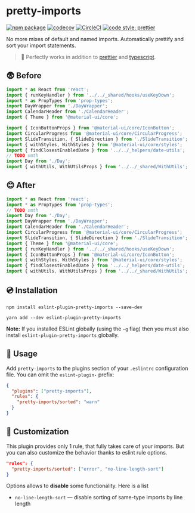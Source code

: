 # pretty-imports 

[![npm package](https://img.shields.io/npm/v/eslint-plugin-pretty-imports.svg)](https://www.npmjs.org/package/eslint-plugin-pretty-imports)
[![codecov](https://codecov.io/gh/dmtrKovalenko/eslint-plugin-pretty-imports/branch/master/graph/badge.svg)](https://codecov.io/gh/dmtrKovalenko/eslint-plugin-pretty-imports)
[![CircleCI](https://circleci.com/gh/dmtrKovalenko/eslint-plugin-pretty-imports.svg?style=svg)](https://circleci.com/gh/dmtrKovalenko/eslint-plugin-pretty-imports)
[![code style: prettier](https://img.shields.io/badge/code_style-prettier-ff69b4.svg?style=flat-square)](https://github.com/prettier/prettier)

No more mixes of default and named imports. Automatically prettify and sort your import statements.
> 🌟 Perfectly works in addition to [prettier](https://github.com/prettier/prettier) and [typescript](https://www.typescriptlang.org/). 

## 😨 Before
```js
import * as React from 'react';
import { runKeyHandler } from '../../_shared/hooks/useKeyDown';
import * as PropTypes from 'prop-types';
import DayWrapper from './DayWrapper';
import CalendarHeader from './CalendarHeader';
import { Theme } from '@material-ui/core';

import { IconButtonProps } from '@material-ui/core/IconButton';
import CircularProgress from '@material-ui/core/CircularProgress';
import SlideTransition, { SlideDirection } from './SlideTransition';
import { withStyles, WithStyles } from '@material-ui/core/styles';
import { findClosestEnabledDate } from '../../_helpers/date-utils';
// TODO smth
import Day from './Day';
import { withUtils, WithUtilsProps } from '../../_shared/WithUtils';
```

## 😊 After
```js
import * as React from 'react';
import * as PropTypes from 'prop-types';
// TODO smth
import Day from './Day';
import DayWrapper from './DayWrapper';
import CalendarHeader from './CalendarHeader';
import CircularProgress from '@material-ui/core/CircularProgress';
import SlideTransition, { SlideDirection } from './SlideTransition';
import { Theme } from '@material-ui/core';
import { runKeyHandler } from '../../_shared/hooks/useKeyDown';
import { IconButtonProps } from '@material-ui/core/IconButton';
import { withStyles, WithStyles } from '@material-ui/core/styles';
import { findClosestEnabledDate } from '../../_helpers/date-utils';
import { withUtils, WithUtilsProps } from '../../_shared/WithUtils';
```

## 💿 Installation

```
npm install eslint-plugin-pretty-imports --save-dev

yarn add --dev eslint-plugin-pretty-imports
```

**Note:** If you installed ESLint globally (using the `-g` flag) then you must also install `eslint-plugin-pretty-imports` globally.

## 🌚 Usage

Add `pretty-imports` to the plugins section of your `.eslintrc` configuration file. You can omit the `eslint-plugin-` prefix:

```json
{
  "plugins": ["pretty-imports"],
  "rules": {
    "pretty-imports/sorted": "warn"
  }
}
```

## 🔧 Customization

This plugin provides only 1 rule, that fully takes care of your imports. But you can also customize the behavior thanks to eslint rule options. 

```json
"rules": {
  "pretty-imports/sorted": ["error", "no-line-length-sort"]
}
```

Options allows to **disable** some functionality. Here is a list

- `no-line-length-sort` — disable sorting of same-type imports by line length

